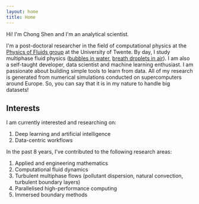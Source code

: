 ```yaml
---
layout: home
title: Home
---
```


Hi! I'm Chong Shen and I'm an analytical scientist. 

I'm a post-doctoral researcher in the field of computational physics at the [Physics of Fluids group](https://pof.tnw.utwente.nl/) at the University of Twente. By day, I study multiphase fluid physics ([bubbles in water](https://doi.org/10.1017/jfm.2020.506), [breath droplets in air](https://youtu.be/QiG5-naXkBo)). I am also a self-taught developer, data scientist and machine learning enthusiast. I am passionate about building simple tools to learn from data. All of my research is generated from numerical simulations conducted on supercomputers around Europe. So, you can say that it is in my nature to handle big datasets!

## Interests
I am currently interested and researching on:
1. Deep learning and artificial intelligence
2. Data-centric workflows

In the past 8 years, I've contributed to the following research areas:
1. Applied and engineering mathematics
2. Computational fluid dynamics
3. Turbulent multiphase flows (pollutant dispersion, natural convection, turbulent boundary layers)
4. Parallelised high-performance computing
5. Immersed boundary methods

<!-- <h1>
    {{ "Hello World!" | downcase }}
</h1> -->